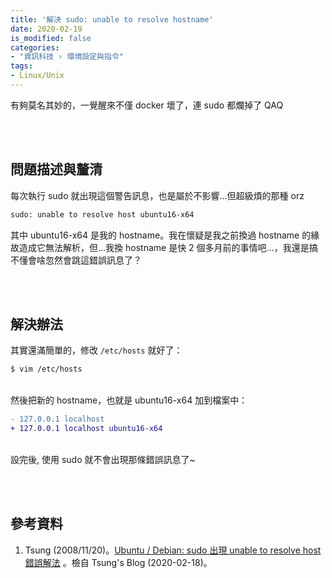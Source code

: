 ```yaml
---
title: '解決 sudo: unable to resolve hostname'
date: 2020-02-19
is_modified: false
categories:
- "資訊科技 › 環境設定與指令"
tags:
- Linux/Unix
--- 
```


有夠莫名其妙的，一覺醒來不僅 docker 壞了，連 sudo 都爛掉了 QAQ

<!--more-->
<br><br> 

## 問題描述與釐清
每次執行 sudo 就出現這個警告訊息，也是屬於不影響...但超級煩的那種 orz

```bash
sudo: unable to resolve host ubuntu16-x64
```

其中 ubuntu16-x64 是我的 hostname。我在懷疑是我之前換過 hostname 的緣故造成它無法解析，但...我換 hostname 是快 2 個多月前的事情吧...，我還是搞不懂會啥忽然會跳這錯誤訊息了？

<br><br> 

## 解決辦法
其實還滿簡單的，修改 `/etc/hosts` 就好了：

```bash
$ vim /etc/hosts
```

<br> 然後把新的 hostname，也就是 ubuntu16-x64 加到檔案中：

```diff 
- 127.0.0.1 localhost
+ 127.0.0.1 localhost ubuntu16-x64
```
 
<br> 設完後, 使用 sudo 就不會出現那條錯誤訊息了~

<br><br> 

## 參考資料 
1. Tsung (2008/11/20)。[Ubuntu / Debian: sudo 出現 unable to resolve host 錯誤解法](https://blog.longwin.com.tw/2008/11/linux-sudo-unable-to-resolve-host-2008/) 。檢自 Tsung's Blog (2020-02-18)。